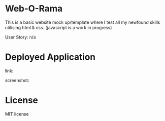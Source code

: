 # Web-O-Rama

This is a basic website mock up/template where I test all my newfound skills utilising html & css. (javascript is a work in progress)

User Story:
n/a

# Deployed Application
link:

screenshot:

# License
MIT license
